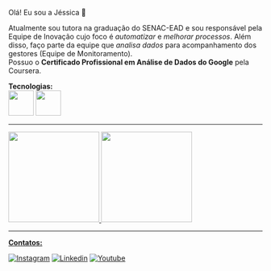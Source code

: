 Olá! Eu sou a Jéssica 👋

Atualmente sou tutora na graduação do SENAC-EAD e sou responsável pela Equipe de Inovação cujo foco é *automatizar* e *melhorar processos*. Além disso, faço parte da equipe que *analisa dados* para acompanhamento dos gestores (Equipe de Monitoramento).  
Possuo o **Certificado Profissional em Análise de Dados do Google** pela Coursera.  

**Tecnologias:**  
<img loading="lazy" src="https://cdn.jsdelivr.net/gh/devicons/devicon/icons/python/python-original-wordmark.svg" width="50" height="50"/>
<img src="https://cdn.jsdelivr.net/gh/devicons/devicon/icons/r/r-original.svg" width="50" height="50"/>

---
<div>
<a href="https://github.com/seu-usuário-aqui">
<img loading="lazy" height="180em" src="https://github-readme-stats.vercel.app/api/top-langs/?username=jessycalais&layout=compact&langs_count=7&theme=transparent"/>
<img loading="lazy" height="180em" src="https://github-readme-stats.vercel.app/api?username=jessycalais&show_icons=true&theme=transparent&include_all_commits=true&count_private=true"/>
</div>

---

**Contatos:**

[![Instagram](https://img.shields.io/badge/Instagram-E4405F?style=for-the-badge&logo=instagram&logoColor=white)](https://www.instagram.com/jessyca_lais/)
[![Linkedin](https://img.shields.io/badge/LinkedIn-0077B5?style=for-the-badge&logo=linkedin&logoColor=white)](https://www.linkedin.com/in/jessicalcbarros/)
[![Youtube](https://img.shields.io/badge/YouTube-FF0000?style=for-the-badge&logo=youtube&logoColor=white)](https://www.youtube.com/@jessicabarros6091)

<!--
**jessycalais/jessycalais** is a ✨ _special_ ✨ repository because its `README.md` (this file) appears on your GitHub profile.

Here are some ideas to get you started:

- 🔭 I’m currently working on ...
- 🌱 I’m currently learning ...
- 👯 I’m looking to collaborate on ...
- 🤔 I’m looking for help with ...
- 💬 Ask me about ...
- 📫 How to reach me: ...
- 😄 Pronouns: ...
- ⚡ Fun fact: ...
-->
